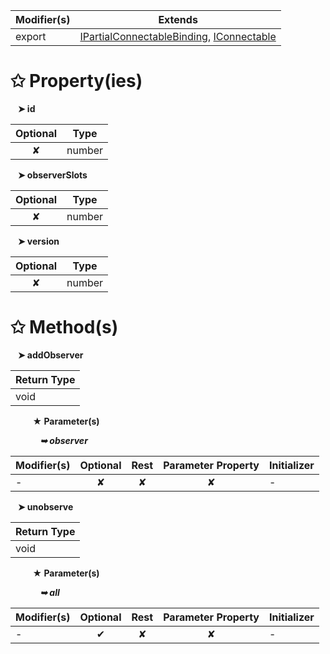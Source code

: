 | Modifier(s)                            | Extends                                    |
|----------------------------------------|--------------------------------------------|
| export | [IPartialConnectableBinding](/runtime/binding/interface/connectable/ipartialconnectablebinding.md), [IConnectable](/runtime/interface/ast/iconnectable.md) |

# &#10025; Property(ies)

&nbsp;&nbsp; **&#10148; id**

| Optional                           | Type                         |
|:----------------------------------:|------------------------------|
| ✘ | number |

&nbsp;&nbsp; **&#10148; observerSlots**

| Optional                           | Type                         |
|:----------------------------------:|------------------------------|
| ✘ | number |

&nbsp;&nbsp; **&#10148; version**

| Optional                           | Type                         |
|:----------------------------------:|------------------------------|
| ✘ | number |

# &#10025; Method(s)

&nbsp;&nbsp; **&#10148; addObserver**

| Return Type                       |
|-----------------------------------|
| void |

&nbsp;&nbsp;&nbsp;&nbsp;&nbsp;&nbsp;&nbsp;&nbsp; **&#9733; Parameter(s)**

&nbsp;&nbsp;&nbsp;&nbsp;&nbsp;&nbsp;&nbsp;&nbsp;&nbsp;&nbsp;&nbsp; _**&#10149; observer**_

| Modifier(s)                              | Optional                           | Rest                          | Parameter Property                          | Initializer                       |
|------------------------------------------|:----------------------------------:|:-----------------------------:|:-------------------------------------------:|-----------------------------------|
| - | ✘  | ✘ | ✘ | - |

&nbsp;&nbsp; **&#10148; unobserve**

| Return Type                       |
|-----------------------------------|
| void |

&nbsp;&nbsp;&nbsp;&nbsp;&nbsp;&nbsp;&nbsp;&nbsp; **&#9733; Parameter(s)**

&nbsp;&nbsp;&nbsp;&nbsp;&nbsp;&nbsp;&nbsp;&nbsp;&nbsp;&nbsp;&nbsp; _**&#10149; all**_

| Modifier(s)                              | Optional                           | Rest                          | Parameter Property                          | Initializer                       |
|------------------------------------------|:----------------------------------:|:-----------------------------:|:-------------------------------------------:|-----------------------------------|
| - | ✔  | ✘ | ✘ | - |